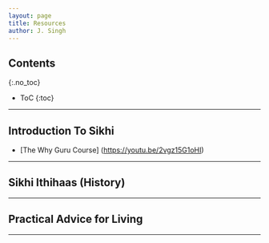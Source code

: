 ```yaml
---
layout: page
title: Resources
author: J. Singh
---
```


## Contents
{:.no_toc}

* ToC
{:toc}

---

## Introduction To Sikhi

- [The Why Guru Course] (https://youtu.be/2vgz15G1oHI)

---

## Sikhi Ithihaas (History)


---

## Practical Advice for Living


---

